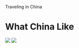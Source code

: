 <!DOCTYPE html>
<html>
  <head>
    <tital>Traveling in China</taital>
    <link href="./style.css" type="text/css" rel="stylesheet">
    <link href="./text.css" type=="text/css" rel="textsheet"
  </head>
  <body>
    <h1> What China Like</h1>
    <div>
      <img src="http://www.chinamaps.org/images/CHINA.jpg"/>
      <img src="http://www.cnto.org/wp-content/uploads/2014/04/newchinaworldmap1.jpg"/>
    </div>
    <p1></p1>
  </body>
</html>
